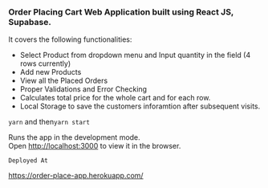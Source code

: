 ### Order Placing Cart Web Application built using React JS, Supabase. 
It covers the following functionalities:

- Select Product from dropdown menu and Input quantity in the field (4 rows currently)
- Add new Products
- View all the Placed Orders
- Proper Validations and Error Checking
- Calculates total price for the whole cart and for each row. 
- Local Storage to save the customers inforamtion after subsequent visits. 



 `yarn` and then`yarn start`

Runs the app in the development mode.\
Open [http://localhost:3000](http://localhost:3000) to view it in the browser.

`Deployed At`

https://order-place-app.herokuapp.com/
